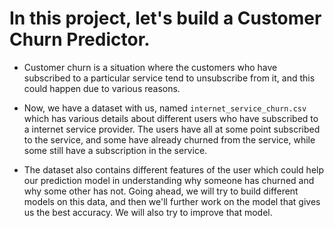 # In this project, let's build a Customer Churn Predictor.

- Customer churn is a situation where the customers who have subscribed to a particular service tend to unsubscribe from it, and this could happen due to various reasons.

- Now, we have a dataset with us, named `internet_service_churn.csv` which has various details about different users who have subscribed to a internet service provider. The users have all at some point subscribed to the service, and some have already churned from the service, while some still have a subscription in the service.

- The dataset also contains different features of the user which could help our prediction model in understanding why someone has churned and why some other has not. Going ahead, we will try to build different models on this data, and then we'll further work on the model that gives us the best accuracy. We will also try to improve that model.